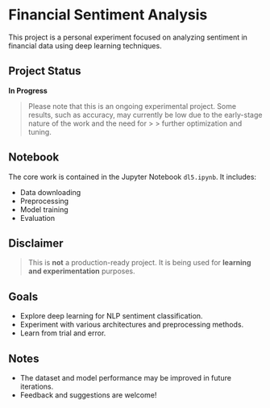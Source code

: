 # Financial Sentiment Analysis

This project is a personal experiment focused on analyzing sentiment in financial data using deep learning techniques.

## Project Status

**In Progress**  
> Please note that this is an ongoing experimental project. Some results, such as accuracy, may currently be low due to the early-stage nature of the work and the need for > > further optimization and tuning.

## Notebook

The core work is contained in the Jupyter Notebook `dl5.ipynb`. It includes:

- Data downloading
- Preprocessing
- Model training
- Evaluation

## Disclaimer

> This is **not** a production-ready project. It is being used for **learning and experimentation** purposes.

## Goals

- Explore deep learning for NLP sentiment classification.
- Experiment with various architectures and preprocessing methods.
- Learn from trial and error.

## Notes

- The dataset and model performance may be improved in future iterations.
- Feedback and suggestions are welcome!

